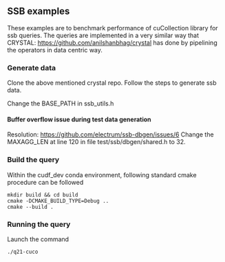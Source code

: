 ## SSB examples

These examples are to benchmark performance of cuCollection library for ssb queries. The queries are implemented in a very similar way that CRYSTAL: https://github.com/anilshanbhag/crystal has done by pipelining the operators in data centric way.

### Generate data

Clone the above mentioned crystal repo.
Follow the steps to generate ssb data. 

Change the BASE_PATH in ssb_utils.h

#### Buffer overflow issue during test data generation

Resolution: https://github.com/electrum/ssb-dbgen/issues/6 
Change the MAXAGG_LEN at line 120 in file test/ssb/dbgen/shared.h to 32. 



### Build the query

Within the cudf_dev conda environment, following standard cmake procedure can be followed
```
mkdir build && cd build
cmake -DCMAKE_BUILD_TYPE=Debug .. 
cmake --build .
```

### Running the query

Launch the command

```
./q21-cuco
```